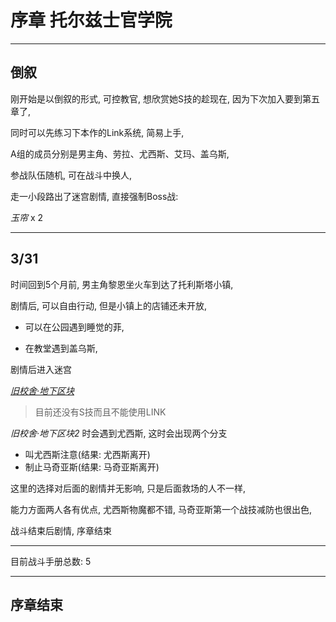# 序章 托尔兹士官学院

---

## 倒叙

刚开始是以倒叙的形式, 可控教官, 想欣赏她S技的趁现在, 因为下次加入要到第五章了, 

同时可以先练习下本作的Link系统, 简易上手, 

A组的成员分别是男主角、劳拉、尤西斯、艾玛、盖乌斯, 

参战队伍随机, 可在战斗中换人, 

走一小段路出了迷宫剧情, 直接强制Boss战:

*玉帘* x 2

---

## 3/31

时间回到5个月前, 男主角黎恩坐火车到达了托利斯塔小镇, 

剧情后, 可以自由行动, 但是小镇上的店铺还未开放, 

* 可以在公园遇到睡觉的菲, 

* 在教堂遇到盖乌斯, 

剧情后进入迷宫

*[旧校舍‧地下区块](/game/TheLegendOfHeroes/SenNoKiseki/locations/旧校舍‧地下区块.md#旧校舍‧地下区块)*

> 目前还没有S技而且不能使用LINK

*旧校舍‧地下区块2* 时会遇到尤西斯, 这时会出现两个分支

* 叫尤西斯注意(结果: 尤西斯离开)
* 制止马奇亚斯(结果: 马奇亚斯离开)

这里的选择对后面的剧情并无影响, 只是后面救场的人不一样, 

能力方面两人各有优点, 尤西斯物魔都不错, 马奇亚斯第一个战技减防也很出色, 

战斗结束后剧情, 序章结束

---

目前战斗手册总数: 5

---

## 序章结束